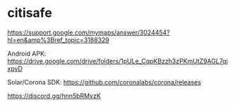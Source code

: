 # citisafe

https://support.google.com/mymaps/answer/3024454?hl=en&amp%3Bref_topic=3188329


Android APK:
https://drive.google.com/drive/folders/1pULe_CqpKBzzh3zPKmUtZ9AGL7qixpvD

Solar/Corona SDK:
https://github.com/coronalabs/corona/releases

https://discord.gg/hnn5bRMvzK

